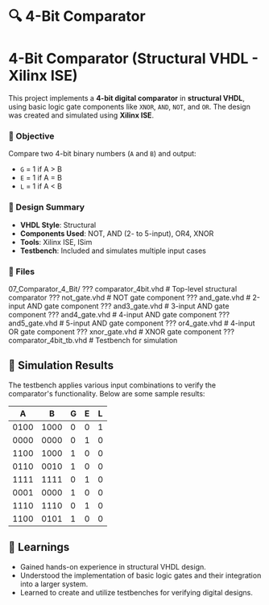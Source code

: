 # 🔍 4-Bit Comparator

# 4-Bit Comparator (Structural VHDL - Xilinx ISE)
This project implements a **4-bit digital comparator** in **structural VHDL**, using basic logic gate components like `XNOR`, `AND`, `NOT`, and `OR`. The design was created and simulated using **Xilinx ISE**.

### 🎯 Objective

Compare two 4-bit binary numbers (`A` and `B`) and output:
- `G` = 1 if A > B
- `E` = 1 if A = B
- `L` = 1 if A < B

### 🧩 Design Summary

- **VHDL Style**: Structural
- **Components Used**: NOT, AND (2- to 5-input), OR4, XNOR
- **Tools**: Xilinx ISE, ISim
- **Testbench**: Included and simulates multiple input cases

### 📂 Files

07_Comparator_4_Bit/
??? comparator_4bit.vhd # Top-level structural comparator
??? not_gate.vhd # NOT gate component
??? and_gate.vhd # 2-input AND gate component
??? and3_gate.vhd # 3-input AND gate component
??? and4_gate.vhd # 4-input AND gate component
??? and5_gate.vhd # 5-input AND gate component
??? or4_gate.vhd # 4-input OR gate component
??? xnor_gate.vhd # XNOR gate component
??? comparator_4bit_tb.vhd # Testbench for simulation


## 🧪 Simulation Results

The testbench applies various input combinations to verify the comparator's functionality. Below are some sample results:

| A     | B     | G | E | L |
|-------|-------|---|---|---|
| 0100  | 1000  | 0 | 0 | 1 |
| 0000  | 0000  | 0 | 1 | 0 |
| 1100  | 1000  | 1 | 0 | 0 |
| 0110  | 0010  | 1 | 0 | 0 |
| 1111  | 1111  | 0 | 1 | 0 |
| 0001  | 0000  | 1 | 0 | 0 |
| 1110  | 1110  | 0 | 1 | 0 |
| 1100  | 0101  | 1 | 0 | 0 |

## 📝 Learnings

- Gained hands-on experience in structural VHDL design.
- Understood the implementation of basic logic gates and their integration into a larger system.
- Learned to create and utilize testbenches for verifying digital designs.

